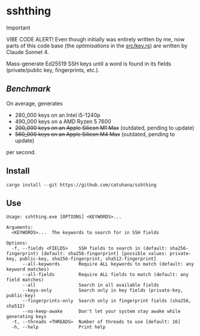 # sshthing

> [!IMPORTANT]
> VIBE CODE ALERT! Even though initially was entirely written by me, now parts of this code base (the *optimisations* in the [src/key.rs](src/key.rs)) are written by Claude Sonnet 4.

Mass-generate Ed25519 SSH keys until a word is found in its fields (private/public key, fingerprints, etc.).

## *Benchmark*

On average, generates

- 280_000 keys on an Intel i5-1240p
- 490_000 keys on a AMD Ryzen 5 7600
- ~~200_000 keys on an Apple Silicon M1 Max~~ (outdated, pending to update)
- ~~560_000 keys on an Apple Silicon M4 Max~~ (outdated, pending to update)

per second.

## Install

```
cargo install --git https://github.com/catuhana/sshthing
```

## Use

```
Usage: sshthing.exe [OPTIONS] <KEYWORDS>...

Arguments:
  <KEYWORDS>...  The keywords to search for in SSH fields

Options:
  -f, --fields <FIELDS>    SSH fields to search in (default: sha256-fingerprint) [default: sha256-fingerprint] [possible values: private-key, public-key, sha256-fingerprint, sha512-fingerprint]
      --all-keywords       Require ALL keywords to match (default: any keyword matches)
      --all-fields         Require ALL fields to match (default: any field matches)
      --all                Search in all available fields
      --keys-only          Search only in key fields (private-key, public-key)
      --fingerprints-only  Search only in fingerprint fields (sha256, sha512)
      --no-keep-awake      Don't let your system stay awake while generating keys
  -t, --threads <THREADS>  Number of threads to use [default: 16]
  -h, --help               Print help
```
